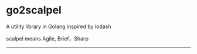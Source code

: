 # go2scalpel

A utility library in Golang inspired by lodash

scalpel means Agile, Brief，Sharp

------------------